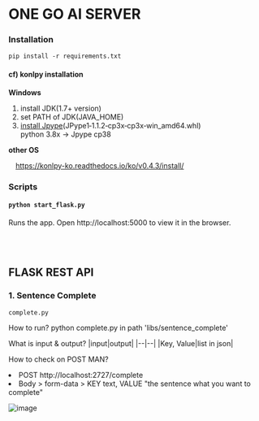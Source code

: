 # ONE GO AI SERVER


### Installation
`pip install -r requirements.txt`

#### cf) konlpy installation

**Windows**
1. install JDK(1.7+ version)
2. set PATH of JDK(JAVA_HOME)
3. [install Jpype](https://www.lfd.uci.edu/~gohlke/pythonlibs/#jpype)(JPype1‑1.1.2‑cp3x‑cp3x‑win_amd64.whl)  
  python 3.8x -> Jpype cp38
  
**other OS**

&emsp;https://konlpy-ko.readthedocs.io/ko/v0.4.3/install/

### Scripts

#### `python start_flask.py`
Runs the app.
Open http://localhost:5000 to view it in the browser.

<br>
<br>


## FLASK REST API

### __1. Sentence Complete__
`complete.py`

How to run? python complete.py in path 'libs/sentence_complete'
<br>

What is input & output?
  |input|output|
  |--|--|
  |Key, Value|list in json|
<br>
  
How to check on POST MAN? 
  <li> POST http://localhost:2727/complete
  <li> Body > form-data > KEY text, VALUE "the sentence what you want to complete"
    
  ![image](https://user-images.githubusercontent.com/76719920/129465341-f50930f0-75c2-453c-92a4-62daaae60cd5.png)

